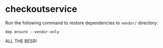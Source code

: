 # checkoutservice

Run the following command to restore dependencies to `vendor/` directory:

    dep ensure --vendor-only

ALL THE BESR!
